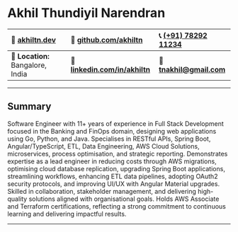 # Akhil Thundiyil Narendran  

| 👤 [**akhiltn.dev**](https://akhiltn.dev)       | 🐙 [**github.com/akhiltn**](https://github.com/akhiltn)         | 📞 [(+91) 78292 11234](https://wa.me/917829211234) |
|:--------------------------------------------|:----------------------------------------------------|:---------------------------------------------------|
| 📍 **Location:** Bangalore, India          | 🔗 [**linkedin.com/in/akhiltn**](https://www.linkedin.com/in/akhiltn) | 📧 [**tnakhil@gmail.com**](mailto:tnakhil@gmail.com)          |


---
## Summary
Software Engineer with 11+ years of experience in Full Stack Development focused in the Banking and FinOps domain, designing web applications using Go, Python, and Java. Specialises in RESTful APIs, Spring Boot, Angular/TypeScript, ETL, Data Engineering, AWS Cloud Solutions, microservices, process optimisation, and strategic reporting. Demonstrates expertise as a lead engineer in reducing costs through AWS migrations, optimising cloud database replication, upgrading Spring Boot applications, streamlining workflows, enhancing ETL data pipelines, adopting OAuth2 security protocols, and improving UI/UX with Angular Material upgrades. Skilled in collaboration, stakeholder management, and delivering high-quality solutions aligned with organisational goals. Holds AWS Associate and Terraform certifications, reflecting a strong commitment to continuous learning and delivering impactful results.

---

